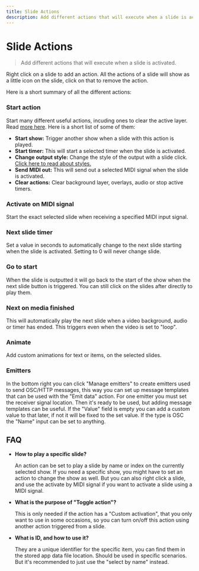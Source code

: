```yaml
---
title: Slide Actions
description: Add different actions that will execute when a slide is activated.
---
```


# Slide Actions

> Add different actions that will execute when a slide is activated.

Right click on a slide to add an action. All the actions of a slide will show as a little icon on the slide, click on that to remove the action.

Here is a short summary of all the different actions:

### Start action

Start many different useful actions, incuding ones to clear the active layer. Read [more here](./functions#actions).
Here is a short list of some of them:

- **Start show:** Trigger another show when a slide with this action is played.
- **Start timer:** This will start a selected timer when the slide is activated.
- **Change output style:** Change the style of the output with a slide click. [Click here to read about styles.](./styles)
- **Send MIDI out:** This will send out a selected MIDI signal when the slide is activated.
- **Clear actions:** Clear background layer, overlays, audio or stop active timers.

### Activate on MIDI signal

Start the exact selected slide when receiving a specified MIDI input signal.

### Next slide timer

Set a value in seconds to automatically change to the next slide starting when the slide is activated. Setting to 0 will never change slide.

### Go to start

When the slide is outputted it will go back to the start of the show when the next slide button is triggered. You can still click on the slides after directly to play them.

### Next on media finished

This will automatically play the next slide when a video background, audio or timer has ended. This triggers even when the video is set to "loop".

### Animate

Add custom animations for text or items, on the selected slides.

### Emitters

In the bottom right you can click "Manage emitters" to create emitters used to send OSC/HTTP messages, this way you can set up message templates that can be used with the "Emit data" action. For one emitter you must set the receiver signal location. Then it's ready to be used, but adding message templates can be useful. If the "Value" field is empty you can add a custom value to that later, if not it will be fixed to the set value. If the type is OSC the "Name" input can be set to anything.

## FAQ

- **How to play a specific slide?**

  An action can be set to play a slide by name or index on the currently selected show. If you need a specific show, you might have to set an action to change the show as well. But you can also right click a slide, and use the activate by MIDI signal if you want to activate a slide using a MIDI signal.

- **What is the purpose of "Toggle action"?**

  This is only needed if the action has a "Custom activation", that you only want to use in some occasions, so you can turn on/off this action using another action triggered from a slide.

- **What is ID, and how to use it?**

  They are a unique identifier for the specific item, you can find them in the stored app data file location. Should be used in specific scenarios. But it's recommended to just use the "select by name" instead.
